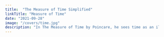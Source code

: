 ```yaml
---
title:  "The Measure of Time Simplified"
linkTitle: "Measure of Time"
date: "2021-09-28"
image: "/covers/time.jpg"
description: "In The Measure of Time by Poincare, he sees time as an illusion"
---
```

